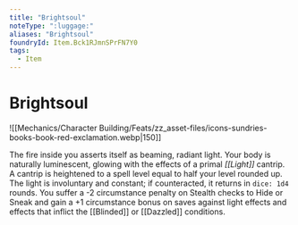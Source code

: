 ```yaml
---
title: "Brightsoul"
noteType: ":luggage:"
aliases: "Brightsoul"
foundryId: Item.Bck1RJmnSPrFN7Y0
tags:
  - Item
---
```


# Brightsoul
![[Mechanics/Character Building/Feats/zz_asset-files/icons-sundries-books-book-red-exclamation.webp|150]]

The fire inside you asserts itself as beaming, radiant light. Your body is naturally luminescent, glowing with the effects of a primal _[[Light]]_ cantrip. A cantrip is heightened to a spell level equal to half your level rounded up. The light is involuntary and constant; if counteracted, it returns in `dice: 1d4` rounds. You suffer a -2 circumstance penalty on Stealth checks to Hide or Sneak and gain a +1 circumstance bonus on saves against light effects and effects that inflict the [[Blinded]] or [[Dazzled]] conditions.
